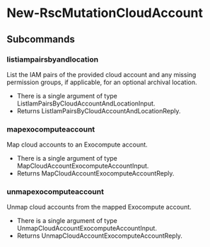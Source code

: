 # New-RscMutationCloudAccount
## Subcommands
### listiampairsbyandlocation
List the IAM pairs of the provided cloud account and any missing permission groups, if applicable, for an optional archival location.

- There is a single argument of type ListIamPairsByCloudAccountAndLocationInput.
- Returns ListIamPairsByCloudAccountAndLocationReply.
### mapexocomputeaccount
Map cloud accounts to an Exocompute account.

- There is a single argument of type MapCloudAccountExocomputeAccountInput.
- Returns MapCloudAccountExocomputeAccountReply.
### unmapexocomputeaccount
Unmap cloud accounts from the mapped Exocompute account.

- There is a single argument of type UnmapCloudAccountExocomputeAccountInput.
- Returns UnmapCloudAccountExocomputeAccountReply.
